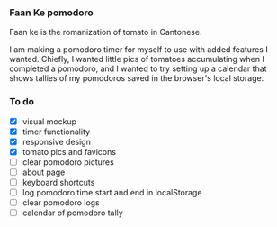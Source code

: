 ### Faan Ke pomodoro    
Faan ke is the romanization of tomato in Cantonese. 

I am making a pomodoro timer for myself to use with added features I wanted. Chiefly, I wanted little pics of tomatoes accumulating when I completed a pomodoro, and I wanted to try setting up a calendar that shows tallies of my pomodoros saved in the browser's local storage.

### To do

- [x] visual mockup
- [x] timer functionality
- [x] responsive design
- [x] tomato pics and favicons
- [ ] clear pomodoro pictures
- [ ] about page
- [ ] keyboard shortcuts
- [ ] log pomodoro time start and end in localStorage
- [ ] clear pomodoro logs
- [ ] calendar of pomodoro tally
